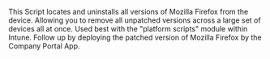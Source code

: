 This Script locates and uninstalls all versions of Mozilla Firefox from the device. Allowing you to remove all unpatched versions across a large set of devices all at once.
Used best with the "platform scripts" module within Intune.
Follow up by deploying the patched version of Mozilla Firefox by the Company Portal App.
